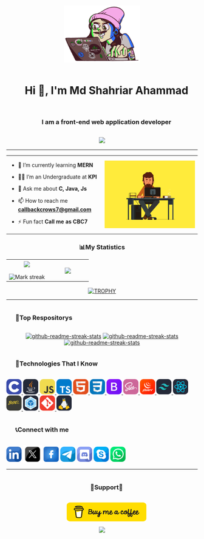 <!---logo-->
  <p align="center" ><img  src = "./src/logo.gif" width = 200px></p>

<!--h1 without bottom border-->
<div id="user-content-toc">
  <ul align="center">
    <summary><h1 style="display: inline-block">Hi 👋, I'm Md Shahriar Ahammad</h1></summary>
  </ul>
</div>

<!--h3 without bottom border-->
<div id="user-content-toc">
  <ul align="center">
    <summary><h3 style="display: inline-block">I am a front-end web application developer</h3></summary>
  </ul>
</div>

<!--profile visit count-->
<div align="center">
  
  [![](https://visitcount.itsvg.in/api?id=callbackcrows7&icon=3&color=6)](https://visitcount.itsvg.in)
  
</div>

---
<!--start showcase section-->
<table align="center">
<tr border="none">
<td width="50%" align="left">
  
- 🌱 I’m currently learning **MERN**

- 🧑‍🎓 I’m an Undergraduate at **KPI**

- 💬 Ask me about **C, Java, Js**

- 📫 How to reach me **callbackcrows7@gmail.com**
- ⚡ Fun fact **Call me as CBC7**

</td>
<td width="50%" align="center">

  <img align="center" alt="Coding" width="450" src="./src/banner.gif">

  </td>
</tr>
</table>
<!--end showcase section-->


<!--- stats & Trophy (start) -->
<h3 align="center">📊My Statistics</h3>
<p align="center">
  <!--- stats (start) -->
<table align="center">
<tr border="none">
<td width="50%" align="center">
  
  <img  align="center"  src="https://github-readme-stats.vercel.app/api?username=callbackcrows7&theme=dark&show_icons=true&count_private=true" />
  <br></br>
  <img  title="🔥 Get streak stats for your profile at git.io/streak-stats" alt="Mark streak" src="https://github-readme-streak-stats.herokuapp.com/?user=callbackcrows7&theme=dark&hide_border=false" /> 
</td>

<td width="50%" align="center">
  <img  align="center"  src="https://github-readme-stats.vercel.app/api/top-langs/?username=callbackcrows7&theme=dark&hide_border=false&no-bg=true&no-frame=true&langs_count=10"/>
  
  </td>
</tr>
</table>
<!--- stats (end) -->

<!--- trophy (start) -->
<div align=center>
  <a href="https://github.com/ryo-ma/github-profile-trophy" title="Go to Source">
      <img align="center" width=84% src="https://github-profile-trophy.vercel.app/?username=callbackcrows7&theme=juicyfresh&row=1&column=7&margin-h=15&margin-w=5&no-bg=false" alt="TROPHY" />
    </a>
</div>
<!--- trophy (start) -->

---

</p>        
<!--- stats (end) -->

<!--h3 without bottom border-->
<div id="user-content-toc">
  <ul align="left">
    <summary><h3 style="display: inline-block">📕Top Respositorys</h3></summary>
  </ul>
</div>

<p align="center">
     <a href="https://github.com/callbackcrows7/C-Programming"><img width="278" src="https://denvercoder1-github-readme-stats.vercel.app/api/pin/?username=callbackcrows7&repo=C-Programming&theme=react&bg_color=1F222E&title_color=F8D866&hide_border=false&icon_color=F8D866&show_icons=false" alt="github-readme-streak-stats"></a>
    <a href="https://github.com/callbackcrows7/Java-Programming"><img width="278" src="https://denvercoder1-github-readme-stats.vercel.app/api/pin/?username=callbackcrows7&repo=Java-Programming&theme=react&bg_color=1F222E&title_color=F8D866&hide_border=false&icon_color=F8D866&show_icons=false" alt="github-readme-streak-stats"></a>
   <a href="https://github.com/callbackcrows7/University-Management-System"><img width="278" src="https://denvercoder1-github-readme-stats.vercel.app/api/pin/?username=callbackcrows7&repo=University-Management-System&theme=react&bg_color=1F222E&title_color=F8D866&hide_border=false&icon_color=F8D866&show_icons=false" alt="github-readme-streak-stats"></a>
  </p>

<!--h3 without bottom border-->
<div id="user-content-toc">
  <ul align="left">
    <summary><h3 style="display: inline-block">🧮Technologies That I Know</h3></summary>
  </ul>
</div>
<!--tech stack icons-->
<p align="left">
  <a href="https://www.cprogramming.com/" target="_blank" rel="noreferrer"> <img src="./src/Technologies icon/C.svg" alt="c" width="40" height="40"/> </a> <a href="https://www.java.com" target="_blank" rel="noreferrer"> <img src="./src/Technologies icon/Java-Dark.svg" alt="java" width="40" height="40"/> </a> <a href="https://developer.mozilla.org/en-US/docs/Web/JavaScript" target="_blank" rel="noreferrer"> <img src="./src/Technologies icon/JavaScript.svg" alt="javascript" width="40" height="40"/> </a> <a href="https://www.typescriptlang.org/" target="_blank" rel="noreferrer"> <img src="./src/Technologies icon/TypeScript.svg" alt="typescript" width="40" height="40"/> </a> <a href="https://www.w3.org/html/" target="_blank" rel="noreferrer"> <img src="./src/Technologies icon/HTML.svg" alt="html5" width="40" height="40"/> </a> <a href="https://www.w3schools.com/css/" target="_blank" rel="noreferrer"> <img src="./src/Technologies icon/CSS.svg" alt="css3" width="40" height="40"/> </a> <a href="https://getbootstrap.com" target="_blank" rel="noreferrer"> <img src="./src/Technologies icon/Bootstrap.svg" alt="bootstrap" width="40" height="40"/> </a><a href="https://sass-lang.com" target="_blank" rel="noreferrer"> <img src="./src/Technologies icon/Sass.svg" alt="sass" width="40" height="40"/> </a> <a href="https://jquery.com" target="_blank" rel="noreferrer"> <img src="./src/Technologies icon/JQuery.svg" alt="jquery" width="40" height="40"/> </a> <a href="https://tailwindcss.com/" target="_blank" rel="noreferrer"> <img src="./src/Technologies icon/TailwindCSS-Dark.svg" alt="tailwind" width="40" height="40"/> </a> <a href="https://reactjs.org/" target="_blank" rel="noreferrer"> <img src="./src/Technologies icon/React-Dark.svg" alt="react" width="40" height="40"/> </a> <a href="https://babeljs.io/" target="_blank" rel="noreferrer"> <img src="./src/Technologies icon/Babel.svg" alt="babel" width="40" height="40"/> </a> <a href="https://webpack.js.org" target="_blank" rel="noreferrer"> <img src="./src/Technologies icon/Webpack-Dark.svg" alt="webpack" width="40" height="40"/> </a> </a> <a href="https://git-scm.com/" target="_blank" rel="noreferrer"> <img src="./src/Technologies icon/Git.svg" alt="git" width="40" height="40"/> </a> <a href="https://www.linux.org/" target="_blank" rel="noreferrer"> <img src="./src//Technologies icon/Linux-Dark.svg" alt="linux" width="40" height="40"/> </a>

</p>


<!-- Connect with me -->
<!--h3 without bottom border-->
<div id="user-content-toc">
  <ul align="left">
    <summary><h3 style="display: inline-block">📞Connect with me</h3></summary>
  </ul>
</div>

<!--icons and links-->
<p align="left">
<a href="https://www.linkedin.com/in/md-shahriar-ahammad/" target="blank"><img align="center" src="./src/Social media icons/Linkdin.png" alt="linkedin" height="40" width="40" /></a>
<a href="https://x.com/callbackcrows7" target="blank"><img align="center" src="./src/Social media icons/twitter.png" alt="twitter" height="50" width="50" /></a> 
<a href="https://www.facebook.com/deadlydevil.pro/" target="blank"><img align="center" src="./src/Social media icons/facebook.png" alt="facebook" height="40" width="40" /></a>
<a href="https://t.me/deadlydevilpro" target="blank"><img align="center" src="./src/Social media icons/telegram.png" alt="telegram" height="40" width="40" /></a>
<a href="https://discordapp.com/users/mdshahriarahammad_17988" target="blank"><img align="center" src="./src/Social media icons/Discord.png" alt="discord" height="40" width="40" /></a>
<a href="https://join.skype.com/invite/u1PXh2YyRTM3" target="blank"><img align="center" src="./src/Social media icons/skype.png" alt="skype" height="40" width="40" /></a>
<a href="https://api.whatsapp.com/send/?phone=8801793660707&text&type=phone_number&app_absent=0" target="blank"><img align="center" src="./src/Social media icons/whatsapp.png" alt="whatsapp" height="40" width="40" /></a>
  
</p>

---

<!-- Support -->
<!--h3 without bottom border-->
<div id="user-content-toc">
  <ul align="center">
    <summary><h3 style="display: inline-block">🫶Support🫶</h3></summary>
    <p align="center"><a href="https://www.buymeacoffee.com/callbackcrows7"> <img align="center" src="./src/default-yellow.webp" height="50" width="210" alt="callbackcrows7" /></a></p>
  </ul>
</div>

<p align="center">
     <img src="https://capsule-render.vercel.app/api?type=waving&height=100&color=gradient&section=footer"/>
</p>
